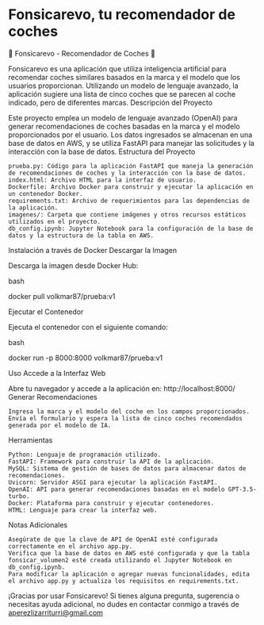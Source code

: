 # Fonsicarevo, tu recomendador de coches
🚗 Fonsicarevo - Recomendador de Coches 🚗

Fonsicarevo es una aplicación que utiliza inteligencia artificial para recomendar coches similares basados en la marca y el modelo que los usuarios proporcionan. Utilizando un modelo de lenguaje avanzado, la aplicación sugiere una lista de cinco coches que se parecen al coche indicado, pero de diferentes marcas.
Descripción del Proyecto

Este proyecto emplea un modelo de lenguaje avanzado (OpenAI) para generar recomendaciones de coches basadas en la marca y el modelo proporcionados por el usuario. Los datos ingresados se almacenan en una base de datos en AWS, y se utiliza FastAPI para manejar las solicitudes y la interacción con la base de datos.
Estructura del Proyecto

    prueba.py: Código para la aplicación FastAPI que maneja la generación de recomendaciones de coches y la interacción con la base de datos.
    index.html: Archivo HTML para la interfaz de usuario.
    Dockerfile: Archivo Docker para construir y ejecutar la aplicación en un contenedor Docker.
    requirements.txt: Archivo de requerimientos para las dependencias de la aplicación.
    imagenes/: Carpeta que contiene imágenes y otros recursos estáticos utilizados en el proyecto.
    db_config.ipynb: Jupyter Notebook para la configuración de la base de datos y la estructura de la tabla en AWS.

Instalación a través de Docker
Descargar la Imagen

Descarga la imagen desde Docker Hub:

bash

docker pull volkmar87/prueba:v1

Ejecutar el Contenedor

Ejecuta el contenedor con el siguiente comando:

bash

docker run -p 8000:8000 volkmar87/prueba:v1

Uso
Accede a la Interfaz Web

Abre tu navegador y accede a la aplicación en: http://localhost:8000/
Generar Recomendaciones

    Ingresa la marca y el modelo del coche en los campos proporcionados.
    Envía el formulario y espera la lista de cinco coches recomendados generada por el modelo de IA.

Herramientas

    Python: Lenguaje de programación utilizado.
    FastAPI: Framework para construir la API de la aplicación.
    MySQL: Sistema de gestión de bases de datos para almacenar datos de recomendaciones.
    Uvicorn: Servidor ASGI para ejecutar la aplicación FastAPI.
    OpenAI: API para generar recomendaciones basadas en el modelo GPT-3.5-turbo.
    Docker: Plataforma para construir y ejecutar contenedores.
    HTML: Lenguaje para crear la interfaz web.

Notas Adicionales

    Asegúrate de que la clave de API de OpenAI esté configurada correctamente en el archivo app.py.
    Verifica que la base de datos en AWS esté configurada y que la tabla fonsicar_volumen2 esté creada utilizando el Jupyter Notebook en db_config.ipynb.
    Para modificar la aplicación o agregar nuevas funcionalidades, edita el archivo app.py y actualiza los requisitos en requirements.txt.

¡Gracias por usar Fonsicarevo! Si tienes alguna pregunta, sugerencia o necesitas ayuda adicional, no dudes en contactar conmigo a través de aperezlizarriturri@gmail.com
    
